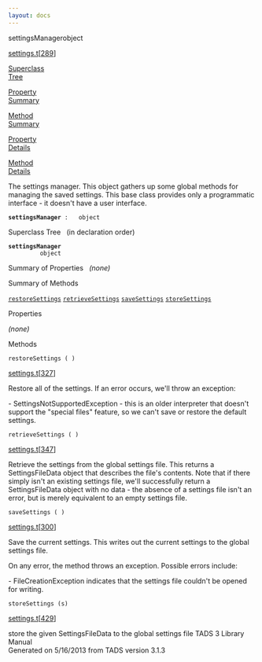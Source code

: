 ```yaml
---
layout: docs
---
```

<span class="title">settingsManager</span><span class="type">object</span>

[settings.t](../file/settings.t.html)\[[289](../source/settings.t.html#289)\]

[Superclass  
Tree](#_SuperClassTree_)

[Property  
Summary](#_PropSummary_)

[Method  
Summary](#_MethodSummary_)

[Property  
Details](#_Properties_)

[Method  
Details](#_Methods_)



The settings manager. This object gathers up some global methods for
managing the saved settings. This base class provides only a
programmatic interface - it doesn't have a user interface.

**`settingsManager`**` :   object`



<span id="_SuperClassTree_"></span>



<span class="hdln">Superclass Tree</span>   (in declaration order)



**`settingsManager`**  
`         object`  
<span id="_PropSummary_"></span>



<span class="hdln">Summary of Properties</span>  
*(none)* <span id="_MethodSummary_"></span>



<span class="hdln">Summary of Methods</span>  



[`restoreSettings`](#restoreSettings) [`retrieveSettings`](#retrieveSettings) [`saveSettings`](#saveSettings) [`storeSettings`](#storeSettings)

<span id="_Properties_"></span>



<span class="hdln">Properties</span>  



*(none)* <span id="_Methods_"></span>



<span class="hdln">Methods</span>  



<span id="restoreSettings"></span>

`restoreSettings ( )`

[settings.t](../file/settings.t.html)\[[327](../source/settings.t.html#327)\]



Restore all of the settings. If an error occurs, we'll throw an
exception:

\- SettingsNotSupportedException - this is an older interpreter that
doesn't support the "special files" feature, so we can't save or restore
the default settings.



<span id="retrieveSettings"></span>

`retrieveSettings ( )`

[settings.t](../file/settings.t.html)\[[347](../source/settings.t.html#347)\]



Retrieve the settings from the global settings file. This returns a
SettingsFileData object that describes the file's contents. Note that if
there simply isn't an existing settings file, we'll successfully return
a SettingsFileData object with no data - the absence of a settings file
isn't an error, but is merely equivalent to an empty settings file.



<span id="saveSettings"></span>

`saveSettings ( )`

[settings.t](../file/settings.t.html)\[[300](../source/settings.t.html#300)\]



Save the current settings. This writes out the current settings to the
global settings file.

On any error, the method throws an exception. Possible errors include:

\- FileCreationException indicates that the settings file couldn't be
opened for writing.



<span id="storeSettings"></span>

`storeSettings (s)`

[settings.t](../file/settings.t.html)\[[429](../source/settings.t.html#429)\]



store the given SettingsFileData to the global settings file
TADS 3 Library Manual  
Generated on 5/16/2013 from TADS version 3.1.3


